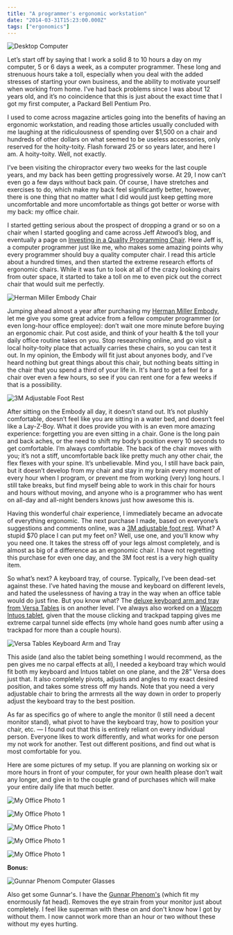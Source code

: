 ```yaml
---
title: "A programmer's ergonomic workstation"
date: "2014-03-31T15:23:00.000Z"
tags: ["ergonomics"]
---
```


![Desktop Computer](e45743.001.jpeg)

Let’s start off by saying that I work a solid 8 to 10 hours a day on my computer, 5 or 6 days a week, as a computer programmer. These long and strenuous hours take a toll, especially when you deal with the added stresses of starting your own business, and the ability to motivate yourself when working from home. I’ve had back problems since I was about 12 years old, and it’s no coincidence that this is just about the exact time that I got my first computer, a Packard Bell Pentium Pro.

I used to come across magazine articles going into the benefits of having an ergonomic workstation, and reading those articles usually concluded with me laughing at the ridiculousness of spending over $1,500 on a chair and hundreds of other dollars on what seemed to be useless accessories, only reserved for the hoity-toity. Flash forward 25 or so years later, and here I am. A hoity-toity. Well, not exactly.

I’ve been visiting the chiropractor every two weeks for the last couple years, and my back has been getting progressively worse. At 29, I now can’t even go a few days without back pain. Of course, I have stretches and exercises to do, which make my back feel significantly better, however, there is one thing that no matter what I did would just keep getting more uncomfortable and more uncomfortable as things got better or worse with my back: my office chair.

I started getting serious about the prospect of dropping a grand or so on a chair when I started googling and came across Jeff Atwood’s blog, and eventually a page on <a href="http://blog.codinghorror.com/investing-in-a-quality-programming-chair/" target="_blank">Investing in a Quality Programming Chair</a>. Here Jeff is, a computer programmer just like me, who makes some amazing points why every programmer should buy a quality computer chair. I read this article about a hundred times, and then started the extreme research efforts of ergonomic chairs. While it was fun to look at all of the crazy looking chairs from outer space, it started to take a toll on me to even pick out the correct chair that would suit me perfectly.

![Herman Miller Embody Chair](argosy_hermanmiller_EmbodyChair.png)

Jumping ahead almost a year after purchasing my <a href="http://www.hermanmiller.com/products/seating/performance-work-chairs/embody-chairs.html" target="_blank">Herman Miller Embody</a>, let me give you some great advice from a fellow computer programmer (or even long-hour office employee): don’t wait one more minute before buying an ergonomic chair. Put cost aside, and think of your health & the toll your daily office routine takes on you. Stop researching online, and go visit a local hoity-toity place that actually carries these chairs, so you can test it out. In my opinion, the Embody will fit just about anyones body, and I’ve heard nothing but great things about this chair, but nothing beats sitting in the chair that you spend a third of your life in. It's hard to get a feel for a chair over even a few hours, so see if you can rent one for a few weeks if that is a possibility.

![3M Adjustable Foot Rest](41BEoSY2L-L._SY355_.jpg)

After sitting on the Embody all day, it doesn’t stand out. It’s not plushly comfortable, doesn’t feel like you are sitting in a water bed, and doesn’t feel like a Lay-Z-Boy. What it does provide you with is an even more amazing experience: forgetting you are even sitting in a chair. Gone is the long pain and back aches, or the need to shift my body’s position every 10 seconds to get comfortable. I’m always comfortable. The back of the chair moves with you; it’s not a stiff, uncomfortable back like pretty much any other chair, the flex flexes with your spine. It’s unbelievable. Mind you, I still have back pain, but it doesn’t develop from my chair and stay in my brain every moment of every hour when I program, or prevent me from working (very) long hours. I still take breaks, but find myself being able to work in this chair for hours and hours without moving, and anyone who is a programmer who has went on all-day and all-night benders knows just how awesome this is.

Having this wonderful chair experience, I immediately became an advocate of everything ergonomic. The next purchase I made, based on everyone’s suggestions and comments online, was a <a href="http://www.amazon.com/3M-Adjustable-Slip-resistant-Platform-FR530CB/dp/B0000AI45T/ref=sr_1_14?ie=UTF8&amp;qid=1396290946&amp;sr=8-14&amp;keywords=foot+rest" target="_blank">3M adjustable foot rest</a>. What? A stupid $70 place I can put my feet on? Well, use one, and you’ll know why you need one. It takes the stress off of your legs almost completely, and is almost as big of a difference as an ergonomic chair. I have not regretting this purchase for even one day, and the 3M foot rest is a very high quality item.

So what’s next? A keyboard tray, of course. Typically, I’ve been dead-set against these. I’ve hated having the mouse and keyboard on different levels, and hated the uselessness of having a tray in the way when an office table would do just fine. But you know what? The <a href="http://www.versatables.com/products/deluxe-keyboard-arm-and-tray/" target="_blank">deluxe keyboard arm and tray from Versa Tables</a> is on another level. I’ve always also worked on a <a href="http://www.amazon.com/Wacom-Intuos5-Touch-Tablet-PTH450/dp/B0076HMDQO/ref=sr_1_1?s=electronics&amp;ie=UTF8&amp;qid=1396291454&amp;sr=1-1&amp;keywords=intous5+small" target="_blank">Wacom Intuos tablet</a>, given that the mouse clicking and trackpad tapping gives me extreme carpal tunnel side effects (my whole hand goes numb after using a trackpad for more than a couple hours).

![Versa Tables Keyboard Arm and Tray](normal_DSC_3617_580x435.jpg)

This aside (and also the tablet being something I would recommend, as the pen gives me no carpal effects at all), I needed a keyboard tray which would fit both my keyboard and Intuos tablet on one plane, and the 28” Versa does just that. It also completely pivots, adjusts and angles to my exact desired position, and takes some stress off my hands. Note that you need a very adjustable chair to bring the armrests all the way down in order to properly adjust the keyboard tray to the best position.

As far as specifics go of where to angle the monitor (I still need a decent monitor stand), what pivot to have the keyboard tray, how to position your chair, etc. — I found out that this is entirely reliant on every individual person. Everyone likes to work differently, and what works for one person my not work for another. Test out different positions, and find out what is most comfortable for you.

Here are some pictures of my setup. If you are planning on working six or more hours in front of your computer, for your own health please don’t wait any longer, and give in to the couple grand of purchases which will make your entire daily life that much better.

![My Office Photo 1](IMG_1142.jpg)

![My Office Photo 1](IMG_1141.jpg)

![My Office Photo 1](IMG_1151.jpg)

![My Office Photo 1](IMG_1137.jpg)

![My Office Photo 1](IMG_1138.jpg)

**Bonus:**

![Gunnar Phenom Computer Glasses](ST002-C001_onyx_l.jpg)

Also get some Gunnar's. I have the <a href="http://shop.gunnars.com/phenom/d/1044_c_100" target="_blank">Gunnar Phenom's</a> (which fit my enormously fat head). Removes the eye strain from your monitor just about completely. I feel like superman with these on and don't know how I got by without them. I now cannot work more than an hour or two without these without my eyes hurting.
